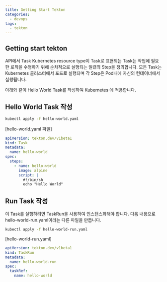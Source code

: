 ```yaml
---
title: Getting Start Tekton
categories:
  - devops 
tags:
  - tekton
---
```


## Getting start tekton
API에서 Task Kubernetes resource type이 Task로 표현되는 Task는 작업에 필요한 로직을 수행하기 위해 순차적으로 실행되는 일련의 Step을 정의합니다. 모든 Task는 Kubernetes 클러스터에서 포드로 실행되며 각 Step은 Pod내에 자신의 컨테이너에서 실행됩니다.

아래와 같이 Hello World Task를 작성하여 Kubernetes 에 적용합니다.

## Hello World Task 작성

```bash
kubectl apply -f hello-world.yaml
```

[hello-world.yaml 파일]

```yaml
apiVersion: tekton.dev/v1beta1
kind: Task
metadata:
  name: hello-world
spec:
  steps:
    - name: hello-world
      image: alpine
      script: |
        #!/bin/sh
        echo "Hello World"
```
## Run Task 작성 
이 Task를 실행하려면 TaskRun을 사용하여 인스턴스화해야 합니다. 
다음 내용으로 hello-world-run.yaml이라는 다른 파일을 만듭니다.

```bash
kubectl apply -f hello-world-run.yaml
```

[hello-world-run.yaml]

```yaml
apiVersion: tekton.dev/v1beta1
kind: TaskRun 
metadata:
  name: hello-world-run
spec: 
  taskRef:
    name: hello-world
```